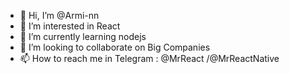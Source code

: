 - 👋 Hi, I’m @Armi-nn
- 👀 I’m interested in React
- 🌱 I’m currently learning nodejs
- 💞️ I’m looking to collaborate on Big Companies
- 📫 How to reach me in Telegram : @MrReact /@MrReactNative
<!---
Armi-nn/Armi-nn is a ✨ special ✨ repository because its `README.md` (this file) appears on your GitHub profile.
You can click the Preview link to take a look at your changes.
--->
